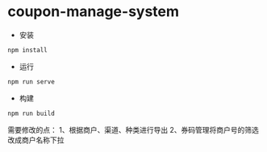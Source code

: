 # coupon-manage-system

- 安装
```sh
npm install
```
- 运行
```sh
npm run serve
```
- 构建
```sh
npm run build
```

需要修改的点：
1、根据商户、渠道、种类进行导出
2、券码管理将商户号的筛选改成商户名称下拉

